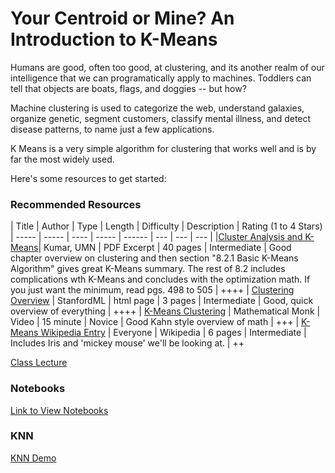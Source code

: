 Your Centroid or Mine? An Introduction to K-Means
======================================

Humans are good, often too good, at clustering, and its another realm of our intelligence that we can programatically apply to machines.  Toddlers can tell that objects are boats, flags, and doggies -- but how?  

Machine clustering is used to categorize the web, understand galaxies, organize genetic, segment customers, classify mental illness, and detect disease patterns, to name just a few applications.

K Means is a very simple algorithm for clustering that works well and is by far the most widely used.

Here's some resources to get started:

### Recommended Resources
| Title | Author | Type | Length | Difficulty | Description | Rating (1 to 4 Stars)
| ----- | ----- | ---- | ----- | ------ | --- | --- | --- |
|[Cluster Analysis and K-Means](http://www-users.cs.umn.edu/~kumar/dmbook/ch8.pdf)| Kumar, UMN | PDF Excerpt | 40 pages | Intermediate | Good chapter overview on clustering and then section "8.2.1 Basic K-Means Algorithm" gives great K-Means summary.  The rest of 8.2 includes complications wth K-Means and concludes with the optimization math.  If you just want the minimum, read pgs. 498 to 505 | ++++
| [Clustering Overview](http://www.holehouse.org/mlclass/13_Clustering.html) | StanfordML | html page | 3 pages | Intermediate | Good, quick overview of everything | ++++
| [K-Means Clustering](https://www.youtube.com/watch?v=0MQEt10e4NM) | Mathematical Monk | Video | 15 minute | Novice | Good Kahn style overview of math | +++
| [K-Means Wikipedia Entry](http://en.wikipedia.org/wiki/K-means_clustering) | Everyone | Wikipedia | 6 pages | Intermediate | Includes Iris and 'mickey mouse' we'll be looking at. | ++

[Class Lecture](https://github.com/TeachingDataScience/data-science-course/blob/forstudentviewing/15_kmeans/Lecture_Kmeans_v2.pdf?raw=true)

### Notebooks

[Link to View Notebooks](http://nbviewer.ipython.org/github/TeachingDataScience/data-science-course/tree/forstudentviewing/15_kmeans/)

### KNN

[KNN Demo](http://sleepyheads.jp/apps/knn/knn.html)
 
 

